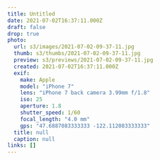 ```yaml
---
title: Untitled
date: 2021-07-02T16:37:11.000Z
draft: false
drop: true
photo:
  url: s3/images/2021-07-02-09-37-11.jpg
  thumb: s3/thumbs/2021-07-02-09-37-11.jpg
  preview: s3/previews/2021-07-02-09-37-11.jpg
  created: 2021-07-02T16:37:11.000Z
  exif:
    make: Apple
    model: "iPhone 7"
    lens: "iPhone 7 back camera 3.99mm f/1.8"
    iso: 25
    aperture: 1.8
    shutter_speed: 1/60
    focal_length: "4.0 mm"
    gps: "47.6887083333333 -122.112083333333"
  title: null
  caption: null
links: []
---
```

